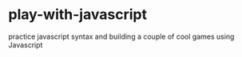 # play-with-javascript
practice javascript syntax and building a couple of cool games using Javascript

